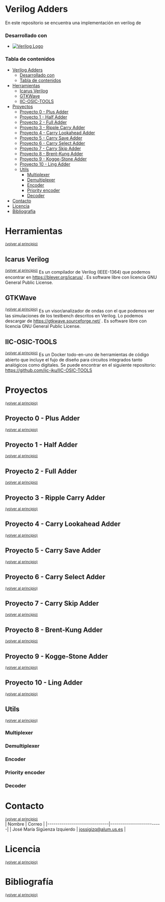 # Verilog Adders
 
En este repositorio se encuentra una implementación en verilog de 

### Desarrollado con

* [![Verilog Logo](https://img.shields.io/badge/verilog-IEEE%201364.1-9cf)](https://www.verilog.com/)

### Tabla de contenidos

- [Verilog Adders](#verilog-adders)
    - [Desarrollado con](#desarrollado-con)
    - [Tabla de contenidos](#tabla-de-contenidos)
- [Herramientas](#herramientas)
  - [Icarus Verilog](#icarus-verilog)
  - [GTKWave](#gtkwave)
  - [IIC-OSIC-TOOLS](#iic-osic-tools)
- [Proyectos](#proyectos)
  - [Proyecto 0 - Plus Adder](#proyecto-0---plus-adder)
  - [Proyecto 1 - Half Adder](#proyecto-1---half-adder)
  - [Proyecto 2 - Full Adder](#proyecto-2---full-adder)
  - [Proyecto 3 - Ripple Carry Adder](#proyecto-3---ripple-carry-adder)
  - [Proyecto 4 - Carry Lookahead Adder](#proyecto-4---carry-lookahead-adder)
  - [Proyecto 5 - Carry Save Adder](#proyecto-5---carry-save-adder)
  - [Proyecto 6 - Carry Select Adder](#proyecto-6---carry-select-adder)
  - [Proyecto 7 - Carry Skip Adder](#proyecto-7---carry-skip-adder)
  - [Proyecto 8 - Brent-Kung Adder](#proyecto-8---brent-kung-adder)
  - [Proyecto 9 - Kogge-Stone Adder](#proyecto-9---kogge-stone-adder)
  - [Proyecto 10 - Ling Adder](#proyecto-10---ling-adder)
  - [Utils](#utils)
    - [Multiplexer](#multiplexer)
    - [Demultiplexer](#demultiplexer)
    - [Encoder](#encoder)
    - [Priority encoder](#priority-encoder)
    - [Decoder](#decoder)
- [Contacto](#contacto)
- [Licencia](#licencia)
- [Bibliografía](#bibliografía)


# Herramientas
<sup>[(volver al principio)](#tabla-de-contenidos)</sup>  

## Icarus Verilog
<sup>[(volver al principio)](#tabla-de-contenidos)</sup>
Es un compilador de Verilog (IEEE-1364) que podemos encontrar en https://bleyer.org/icarus/ .
Es software libre con licencia GNU General Public License.

## GTKWave
<sup>[(volver al principio)](#tabla-de-contenidos)</sup>
Es un visor/analizador de ondas con el que podemos ver las simulaciones de los testbench descritos en Verilog. Lo podemos descargar de https://gtkwave.sourceforge.net/ .
Es software libre con licencia GNU General Public License.

## IIC-OSIC-TOOLS
<sup>[(volver al principio)](#tabla-de-contenidos)</sup>
Es un Docker todo-en-uno de herramientas de código abierto que incluye el fujo de diseño para circuitos integrados tanto analógicos como digitales.
Se puede encontrar en el siguiente repositorio: https://github.com/iic-jku/IIC-OSIC-TOOLS

# Proyectos
<sup>[(volver al principio)](#tabla-de-contenidos)</sup>  

## Proyecto 0 - Plus Adder
<sup>[(volver al principio)](#tabla-de-contenidos)</sup>

## Proyecto 1 - Half Adder
<sup>[(volver al principio)](#tabla-de-contenidos)</sup>

## Proyecto 2 - Full Adder
<sup>[(volver al principio)](#tabla-de-contenidos)</sup>

## Proyecto 3 - Ripple Carry Adder
<sup>[(volver al principio)](#tabla-de-contenidos)</sup>  

## Proyecto 4 - Carry Lookahead Adder
<sup>[(volver al principio)](#tabla-de-contenidos)</sup>

## Proyecto 5 - Carry Save Adder
<sup>[(volver al principio)](#tabla-de-contenidos)</sup> 

## Proyecto 6 - Carry Select Adder
<sup>[(volver al principio)](#tabla-de-contenidos)</sup>

## Proyecto 7 - Carry Skip Adder
<sup>[(volver al principio)](#tabla-de-contenidos)</sup> 

## Proyecto 8 - Brent-Kung Adder
<sup>[(volver al principio)](#tabla-de-contenidos)</sup> 

## Proyecto 9 - Kogge-Stone Adder
<sup>[(volver al principio)](#tabla-de-contenidos)</sup> 

## Proyecto 10 - Ling Adder
<sup>[(volver al principio)](#tabla-de-contenidos)</sup> 

## Utils
<sup>[(volver al principio)](#tabla-de-contenidos)</sup> 

### Multiplexer

### Demultiplexer

### Encoder

### Priority encoder

### Decoder

# Contacto 
<sup>[(volver al principio)](#tabla-de-contenidos)</sup>  
| Nombre                        | Correo                   |
|-------------------------------|--------------------------|
| José María Sigüenza Izquierdo | jossigizq@alum.us.es     |

# Licencia
<sup>[(volver al principio)](#tabla-de-contenidos)</sup>

# Bibliografía
<sup>[(volver al principio)](#tabla-de-contenidos)</sup>

